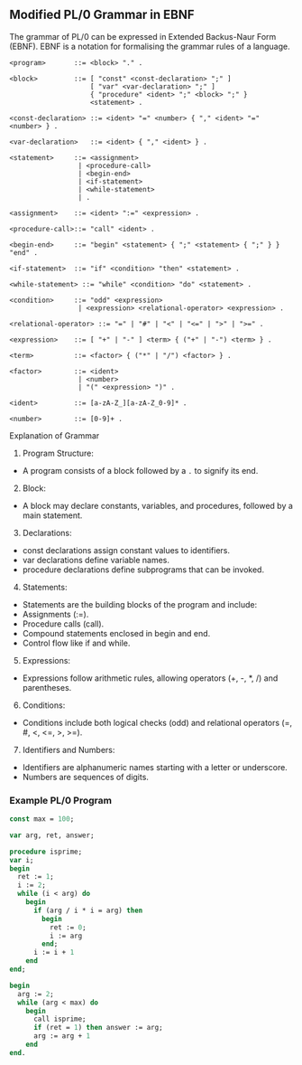 
## Modified PL/0 Grammar in EBNF

The grammar of PL/0 can be expressed in Extended Backus-Naur Form (EBNF).
EBNF is a notation for formalising the grammar rules of a language.


```ebnf
<program>       ::= <block> "." .

<block>         ::= [ "const" <const-declaration> ";" ]
                    [ "var" <var-declaration> ";" ]
                    { "procedure" <ident> ";" <block> ";" }
                    <statement> .

<const-declaration> ::= <ident> "=" <number> { "," <ident> "=" <number> } .

<var-declaration>   ::= <ident> { "," <ident> } .

<statement>     ::= <assignment>
                 | <procedure-call>
                 | <begin-end>
                 | <if-statement>
                 | <while-statement>
                 | .

<assignment>    ::= <ident> ":=" <expression> .

<procedure-call>::= "call" <ident> .

<begin-end>     ::= "begin" <statement> { ";" <statement> { ";" } } "end" .

<if-statement>  ::= "if" <condition> "then" <statement> .

<while-statement> ::= "while" <condition> "do" <statement> .

<condition>     ::= "odd" <expression>
                 | <expression> <relational-operator> <expression> .

<relational-operator> ::= "=" | "#" | "<" | "<=" | ">" | ">=" .

<expression>    ::= [ "+" | "-" ] <term> { ("+" | "-") <term> } .

<term>          ::= <factor> { ("*" | "/") <factor> } .

<factor>        ::= <ident>
                 | <number>
                 | "(" <expression> ")" .

<ident>         ::= [a-zA-Z_][a-zA-Z_0-9]* .

<number>        ::= [0-9]+ .
```

Explanation of Grammar
1. Program Structure:
- A program consists of a block followed by a `.` to signify its end.

2. Block:
- A block may declare constants, variables, and procedures, followed by a main statement.

3. Declarations:
- const declarations assign constant values to identifiers.
- var declarations define variable names.
- procedure declarations define subprograms that can be invoked.

4. Statements:
- Statements are the building blocks of the program and include:
- Assignments (:=).
- Procedure calls (call).
- Compound statements enclosed in begin and end.
- Control flow like if and while.

5. Expressions:
- Expressions follow arithmetic rules, allowing operators (+, -, *, /) and parentheses.

6. Conditions:
- Conditions include both logical checks (odd) and relational operators (=, #, <, <=, >, >=).

7. Identifiers and Numbers:
- Identifiers are alphanumeric names starting with a letter or underscore.
- Numbers are sequences of digits.


### Example PL/0 Program

```pascal
const max = 100;

var arg, ret, answer;

procedure isprime;
var i;
begin
  ret := 1;
  i := 2;
  while (i < arg) do
    begin
      if (arg / i * i = arg) then
        begin
          ret := 0;
          i := arg
        end;
      i := i + 1
    end
end;

begin
  arg := 2;
  while (arg < max) do
    begin
      call isprime;
      if (ret = 1) then answer := arg;
      arg := arg + 1
    end
end.
```
